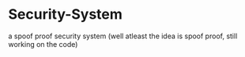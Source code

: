 # Security-System
a spoof proof security system (well atleast the idea is spoof proof, still working on the code)

